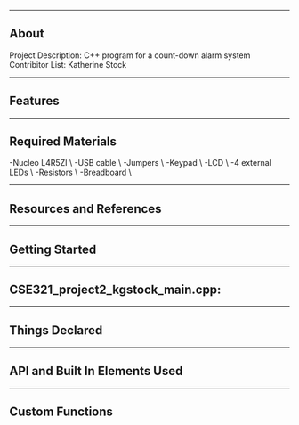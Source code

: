 -------------------
About
-------------------
Project Description: C++ program for a count-down alarm system
Contribitor List: Katherine Stock


--------------------
Features
--------------------


--------------------
Required Materials
--------------------
-Nucleo L4R5ZI \\
-USB cable \\
-Jumpers \\
-Keypad \\
-LCD \\
-4 external LEDs \\
-Resistors \\ 
-Breadboard \\ 

--------------------
Resources and References
--------------------


--------------------
Getting Started
--------------------


--------------------
CSE321_project2_kgstock_main.cpp:
--------------------


----------
Things Declared
----------


----------
API and Built In Elements Used
----------


----------
Custom Functions
----------

